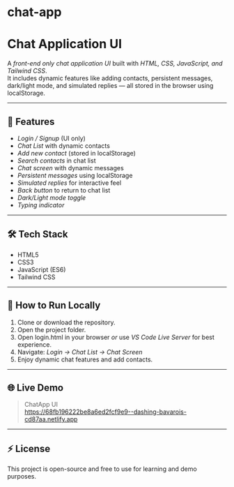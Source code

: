 # chat-app
# Chat Application UI

A *front-end only chat application UI* built with *HTML, CSS, JavaScript, and Tailwind CSS*.  
It includes dynamic features like adding contacts, persistent messages, dark/light mode, and simulated replies — all stored in the browser using localStorage.  

---

## 🌟 Features

- *Login / Signup* (UI only)  
- *Chat List* with dynamic contacts  
- *Add new contact* (stored in localStorage)  
- *Search contacts* in chat list  
- *Chat screen* with dynamic messages  
- *Persistent messages* using localStorage  
- *Simulated replies* for interactive feel  
- *Back button* to return to chat list  
- *Dark/Light mode toggle*  
- *Typing indicator*  

---

## 🛠 Tech Stack

- HTML5  
- CSS3  
- JavaScript (ES6)  
- Tailwind CSS  

---

## 🚀 How to Run Locally

1. Clone or download the repository.  
2. Open the project folder.  
3. Open login.html in your browser *or* use *VS Code Live Server* for best experience.  
4. Navigate: *Login → Chat List → Chat Screen*  
5. Enjoy dynamic chat features and add contacts.

---

## 🌐 Live Demo

> ChatApp UI   
> https://68fb196222be8a6ed2fcf9e9--dashing-bavarois-cd87aa.netlify.app

---

## ⚡ License

This project is open-source and free to use for learning and demo purposes.

